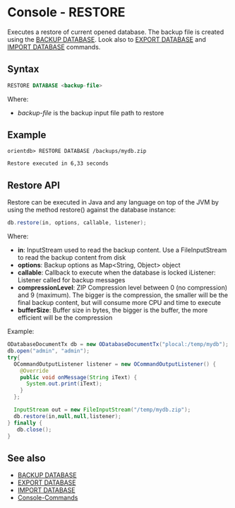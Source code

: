 # Console - RESTORE

Executes a restore of current opened database. The backup file is created using the [BACKUP DATABASE](Console-Command-Backup.md). Look also to [EXPORT DATABASE](Console-Command-Export.md) and [IMPORT DATABASE](Console-Command-Import.md) commands.

## Syntax

```sql
RESTORE DATABASE <backup-file>
```

Where:
- *backup-file* is the backup input file path to restore

## Example

```
orientdb> RESTORE DATABASE /backups/mydb.zip

Restore executed in 6,33 seconds
```

## Restore API
Restore can be executed in Java and any language on top of the JVM by using the method restore() against the database instance:

```java
db.restore(in, options, callable, listener);
```

Where:
- **in**: InputStream used to read the backup content. Use a FileInputStream to read the backup content from disk
- **options**: Backup options as Map<String, Object> object
- **callable**: Callback to execute when the database is locked
iListener: Listener called for backup messages
- **compressionLevel**: ZIP Compression level between 0 (no compression) and 9 (maximum). The bigger is the compression, the smaller will be the final backup content, but will consume more CPU and time to execute
- **bufferSize**: Buffer size in bytes, the bigger is the buffer, the more efficient will be the compression

Example:

```java
ODatabaseDocumentTx db = new ODatabaseDocumentTx("plocal:/temp/mydb");
db.open("admin", "admin");
try{
  OCommandOutputListener listener = new OCommandOutputListener() {
    @Override
    public void onMessage(String iText) {
      System.out.print(iText);
    }
  };

  InputStream out = new FileInputStream("/temp/mydb.zip");
  db.restore(in,null,null,listener);
} finally {
   db.close();
}
```

## See also
- [BACKUP DATABASE](Console-command-Backup.md)
- [EXPORT DATABASE](Console-command-Export.md)
- [IMPORT DATABASE](Console-command-Import.md)
- [Console-Commands](Console-Commands.md)
